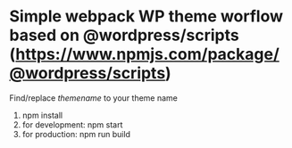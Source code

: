 # Simple webpack WP theme worflow based on @wordpress/scripts (https://www.npmjs.com/package/@wordpress/scripts)

Find/replace _themename_ to your theme name

1. npm install
2. for development: npm start
3. for production: npm run build
